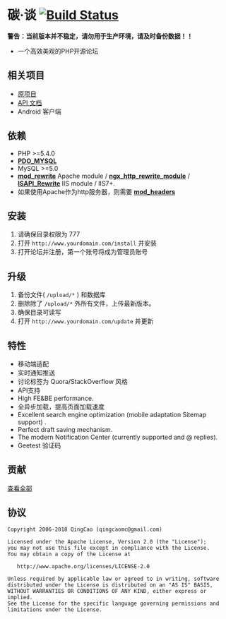 # 碳·谈    [![Build Status](https://travis-ci.org/qcminecraft/Carbon-Forum-F.svg?branch=master)](https://travis-ci.org/qcminecraft/Carbon-Forum-F)
**警告：当前版本并不稳定，请勿用于生产环境，请及时备份数据！！**

* 一个高效美观的PHP开源论坛


## 相关项目

* [原项目](https://github.com/lincanbin/Carbon-Forum)
* [API 文档](https://github.com/lincanbin/Carbon-Forum-API-Documentation)
* Android 客户端

## 依赖

* PHP >=5.4.0
* [__PDO_MYSQL__](http://php.net/manual/en/ref.pdo-mysql.php)
* MySQL >=5.0
* [__mod_rewrite__](http://httpd.apache.org/docs/2.2/mod/mod_rewrite.html) Apache module / [__ngx_http_rewrite_module__](https://github.com/qcminecraft/Carbon-Forum/blob/master/nginx.conf) / [__ISAPI_Rewrite__](http://www.helicontech.com/isapi_rewrite/) IIS module / IIS7+. 
* 如果使用Apache作为http服务器，则需要 [__mod_headers__](http://httpd.apache.org/docs/2.2/mod/mod_headers.html)

## 安装

1. 请确保目录权限为 777
2. 打开 ```http://www.yourdomain.com/install``` 并安装
3. 打开论坛并注册，第一个账号将成为管理员账号

## 升级

1. 备份文件( ```/upload/*``` ) 和数据库
2. 删除除了 ```/upload/*``` 外所有文件，上传最新版本。
3. 确保目录可读写
4. 打开 ```http://www.yourdomain.com/update``` 并更新

## 特性

* 移动端适配
* 实时通知推送
* 讨论标签为 Quora/StackOverflow 风格 
* API支持
* High FE&BE performance. 
* 全异步加载，提高页面加载速度
* Excellent search engine optimization (mobile adaptation Sitemap support) .
* Perfect draft saving mechanism. 
* The modern Notification Center (currently supported and @ replies).
* Geetest 验证码

## 贡献

[查看全部](https://github.com/qcminecraft/Carbon-Forum-F/graphs/contributors)



## 协议

``` 
Copyright 2006-2018 QingCao (qingcaomc@gmail.com)

Licensed under the Apache License, Version 2.0 (the "License");
you may not use this file except in compliance with the License.
You may obtain a copy of the License at

   http://www.apache.org/licenses/LICENSE-2.0

Unless required by applicable law or agreed to in writing, software
distributed under the License is distributed on an "AS IS" BASIS,
WITHOUT WARRANTIES OR CONDITIONS OF ANY KIND, either express or implied.
See the License for the specific language governing permissions and
limitations under the License.
```
